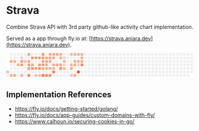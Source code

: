 # Strava

Combine Strava API with 3rd party github-like activity chart implementation.

Served as a app through fly.io at: [https://strava.aniara.dev](https://strava.aniara.dev).

![Example activity chart](strava.aniara.dev.png)

## Implementation References

- https://fly.io/docs/getting-started/golang/
- https://fly.io/docs/app-guides/custom-domains-with-fly/
- https://www.calhoun.io/securing-cookies-in-go/
